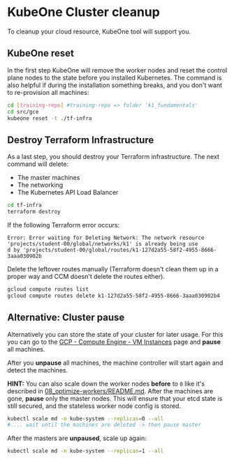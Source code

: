 # KubeOne Cluster cleanup
To cleanup your cloud resource, KubeOne tool will support you.

## KubeOne reset

In the first step KubeOne will remove the worker nodes and reset the control plane nodes to the state before you installed Kubernetes. The command is also helpful if during the installation something breaks, and you don't want to re-provision all machines:
```bash
cd [training-repo] #training-repo => folder 'k1_fundamentals'
cd src/gce
kubeone reset -t ./tf-infra
```
## Destroy Terraform Infrastructure
As a last step, you should destroy your Terraform infrastructure. The next command will delete:
- The master machines
- The networking
- The Kubernetes API Load Balancer

```bash
cd tf-infra
terraform destroy
```

If the following Terraform error occurs:
```
Error: Error waiting for Deleting Network: The network resource 'projects/student-00/global/networks/k1' is already being use
d by 'projects/student-00/global/routes/k1-127d2a55-58f2-4955-8666-3aaa030902b

```
Delete the leftover routes manually (Terraform doesn't clean them up in a proper way and CCM doesn't delete the routes either).
```bash
gcloud compute routes list
gcloud compute routes delete k1-127d2a55-58f2-4955-8666-3aaa030902b4
```

## Alternative: Cluster pause
Alternatively you can store the state of your cluster for later usage. For this you can go to the [GCP - Compute Engine - VM Instances](https://console.cloud.google.com/compute/instances) page and **pause** all machines. 

After you **unpause** all machines, the machine controller will start again and detect the machines.

**HINT:** You can also scale down the worker nodes **before** to `0` like it's described in [08_optimize-workers/README.md](../08_optimize-workers/README.md). After the machines are gone, **pause** only the master nodes. This will ensure that your etcd state is still secured, and the stateless worker node config is stored.
```bash
kubectl scale md -n kube-system --replicas=0 --all
#.... wait until the machines are deleted -> then pause master
``` 
After the masters are **unpaused**, scale up again:
```bash
kubectl scale md -n kube-system --replicas=1 --all
```
